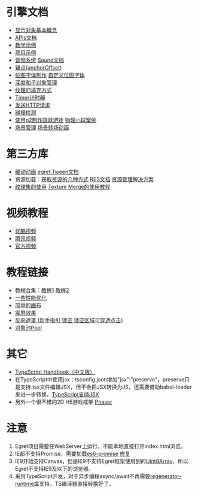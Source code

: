 # 引擎文档
* [显示对象基本概念](http://developer.egret.com/cn/github/egret-docs/Engine2D/displayObject/displayObject/index.html)
* [APIs文档](http://developer.egret.com/cn/apidoc/)
* [教学示例](http://developer.egret.com/cn/example/egret2d/index.html)
* [项目示例](http://developer.egret.com/cn/list/example/id/13)
* [音频系统](http://developer.egret.com/cn/github/egret-docs/Engine2D/multimedia/audio/index.html) [Sound文档](http://developer.egret.com/cn/apidoc/index/name/egret.Sound)
* [锚点(anchorOffset)](https://www.jianshu.com/p/8161f37c255a)
* [位图字体制作](https://blog.csdn.net/weixin_34032792/article/details/89807566) [自定义位图字体](https://www.cnblogs.com/gamedaybyday/p/11832069.html)
* [深度和子对象管理](http://developer.egret.com/cn/github/egret-docs/Engine2D/displayObject/depthManagement/index.html)
* [纹理的填充方式](http://developer.egret.com/cn/github/egret-docs/Engine2D/bitmapTexture/fillMode/index.html)
* [Timer计时器](http://developer.egret.com/cn/github/egret-docs/Engine2D/timeControl/timeControl/index.html)
* [发送HTTP请求](http://developer.egret.com/cn/github/egret-docs/Engine2D/net/sendHTTP/index.html)
* [碰撞检测](http://developer.egret.com/cn/github/egret-docs/Engine2D/hit/rectangleHit/index.html)
* [使用p2制作跳跃游戏](http://developer.egret.com/cn/github/egret-docs/extension/p2/p2/index.html) [物理小球案例](https://blog.csdn.net/duan003387/article/details/81947782)
* [场景管理](https://blog.csdn.net/u010392459/article/details/83305891) [场景转场动画](https://www.cnblogs.com/jiajunjie/p/9117526.html)

# 第三方库
* [缓动动画](http://developer.egret.com/cn/github/egret-docs/extension/tween/tween/index.html) [egret.Tween文档](http://developer.egret.com/cn/apidoc/index/name/egret.Tween)
* 资源加载：[获取资源的几种方式](http://developer.egret.com/cn/github/egret-docs/extension/RES/getway/index.html) [RES文档](http://developer.egret.com/cn/apidoc/index/name/RES.globalFunction) [资源管理解决方案](https://www.cnblogs.com/gamedaybyday/p/6079694.html)
* [纹理集的使用](http://developer.egret.com/cn/github/egret-docs/Engine2D/bitmapTexture/useTexture/index.html) [Texture Merge的使用教程](https://www.cnblogs.com/egret-edcation/p/9982816.html)

# 视频教程
* [优酷视频](https://i.youku.com/i/UMTY0NzkyMDQ4OA==)
* [腾讯视频](http://v.qq.com/vplus/9c76c903c2690ed7bcfe344f11a106c5)
* [官方视频](http://developer.egret.com/cn/article/index/id/1082)

# 教程链接
* 教程合集：[教程1](https://www.cnblogs.com/gamedaybyday/category/908333.html) [教程2](https://www.cnblogs.com/egret-edcation/)
* [一些性能优化](https://www.cnblogs.com/gamedaybyday/p/9095545.html)
* [简单的画布](https://www.cnblogs.com/gamedaybyday/p/9219926.html)
* [震屏效果](https://www.cnblogs.com/gamedaybyday/p/9219922.html)
* [反向遮罩 (新手指引 镂空 镂空区域可穿透点击)](https://www.cnblogs.com/gamedaybyday/p/9374959.html)
* [对象池Pool](https://www.cnblogs.com/gamedaybyday/p/6083164.html)

# 其它
* [TypeScript Handbook（中文版）](https://zhongsp.gitbooks.io/typescript-handbook/content/index.html)
* 在TypeScript中使用jsx：tsconfig.json增加"jsx":"preserve"，preserve只是支持.tsx文件编辑JSX，但不会把JSX转换为JS，还需要借助babel-loader来进一步转换。[TypeScript支持JSX](https://www.tslang.cn/docs/handbook/jsx.html)
* 另外一个很不错的2D H5游戏框架 [Phaser](http://phaser.io)

# 注意
1. Egret项目需要在WebServer上运行，不能本地直接打开index.html浏览。
2. IE都不支持Promise，需要加载[es6-promise](https://github.com/stefanpenner/es6-promise) [修复](https://segmentfault.com/q/1010000019489657)
3. IE9开始支持Canvas，但是IE9不支持Egret框架使用到的[Uint8Array](https://www.caniuse.com/#search=Uint8Array)，所以Egret不支持IE9及以下的浏览器。
4. 采用TypeScript开发，对于异步编程async/await不再需要[regenerator-runtime](https://github.com/facebook/regenerator)库支持，TS编译器直接转换好了。